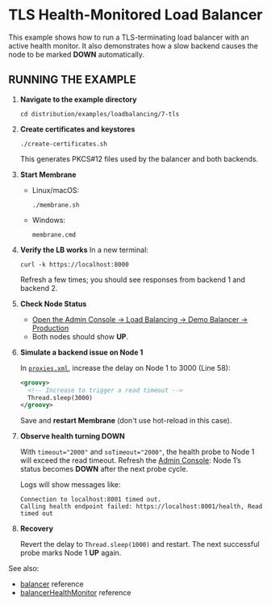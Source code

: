 # TLS Health-Monitored Load Balancer

This example shows how to run a TLS-terminating load balancer with an active health monitor. It also demonstrates how a slow backend causes the node to be marked **DOWN** automatically.

## RUNNING THE EXAMPLE

1. **Navigate to the example directory**

   ```
   cd distribution/examples/loadbalancing/7-tls
   ```

2. **Create certificates and keystores**

   ```
   ./create-certificates.sh
   ```

   This generates PKCS#12 files used by the balancer and both backends.

3. **Start Membrane**

    * Linux/macOS:

      ```
      ./membrane.sh
      ```
    * Windows:

      ```
      membrane.cmd
      ```

4. **Verify the LB works**
   In a new terminal:

   ```
   curl -k https://localhost:8000
   ```

   Refresh a few times; you should see responses from backend 1 and backend 2.

5. **Check Node Status**
    * [Open the Admin Console → Load Balancing → Demo Balancer → Production](http://localhost:9000/admin/clusters/show?balancer=Demo+Balancer&cluster=Production)
    * Both nodes should show **UP**.

6. **Simulate a backend issue on Node 1**

   In [`proxies.xml`](proxies.xml), increase the delay on Node 1 to 3000 (Line 58):

   ```xml
   <groovy>
     <!-- Increase to trigger a read timeout -->
     Thread.sleep(3000)
   </groovy>
   ```

   Save and **restart Membrane** (don't use hot-reload in this case).

7. **Observe health turning DOWN**

   With `timeout="2000"` and `soTimeout="2000"`, the health probe to Node 1 will exceed the read timeout.
   Refresh the [Admin Console](http://localhost:9000/admin/clusters/show?balancer=Demo+Balancer&cluster=Production): Node 1’s status becomes **DOWN** after the next probe cycle.
   
    Logs will show messages like:

   ```
   Connection to localhost:8001 timed out.
   Calling health endpoint failed: https://localhost:8001/health, Read timed out
   ```

8. **Recovery**

   Revert the delay to `Thread.sleep(1000)` and restart. The next successful probe marks Node 1 **UP** again.

See also:

* [balancer](https://www.membrane-api.io/docs/current/balancer.html) reference
* [balancerHealthMonitor](https://www.membrane-api.io/docs/current/balancerHealthMonitor.html) reference

